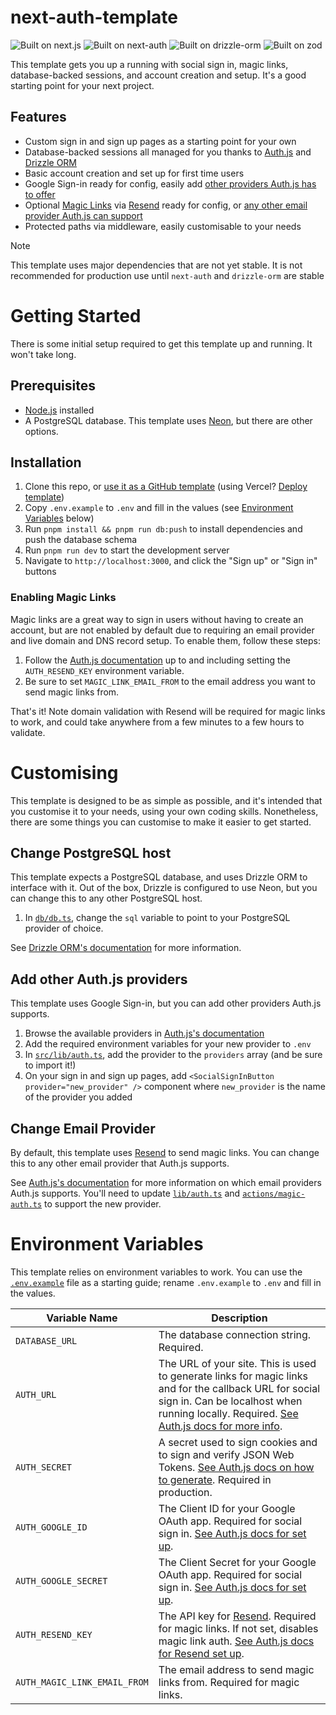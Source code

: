 # next-auth-template

![Built on next.js](https://img.shields.io/github/package-json/dependency-version/jakeisonline/next-auth-template/next?style=flat-square) ![Built on next-auth](https://img.shields.io/github/package-json/dependency-version/jakeisonline/next-auth-template/next-auth?style=flat-square) ![Built on drizzle-orm](https://img.shields.io/github/package-json/dependency-version/jakeisonline/next-auth-template/drizzle-orm?style=flat-square) ![Built on zod](https://img.shields.io/github/package-json/dependency-version/jakeisonline/next-auth-template/zod?style=flat-square)

This template gets you up a running with social sign in, magic links, database-backed sessions, and account creation and setup. It's a good starting point for your next project.

## Features

- Custom sign in and sign up pages as a starting point for your own
- Database-backed sessions all managed for you thanks to [Auth.js](https://authjs.dev/) and [Drizzle ORM](https://orm.drizzle.team/)
- Basic account creation and set up for first time users
- Google Sign-in ready for config, easily add [other providers Auth.js has to offer](https://authjs.dev/reference/core/providers)
- Optional [Magic Links](https://authjs.dev/getting-started/authentication/email) via [Resend](https://resend.com/emails) ready for config, or [any other email provider Auth.js can support](https://authjs.dev/getting-started/authentication/email#providers)
- Protected paths via middleware, easily customisable to your needs

> [!NOTE]
> This template uses major dependencies that are not yet stable. It is not recommended for production use until `next-auth` and `drizzle-orm` are stable

# Getting Started

There is some initial setup required to get this template up and running. It won't take long.

## Prerequisites

- [Node.js](https://nodejs.org/en/) installed
- A PostgreSQL database. This template uses [Neon](https://neon.tech/), but there are other options.

## Installation

1. Clone this repo, or [use it as a GitHub template](https://github.com/jakeisonline/next-auth-template/generate) (using Vercel? [Deploy template](<https://vercel.com/new/clone?repository-url=https%3A%2F%2Fgithub.com%2Fjakeisonline%2Fnext-auth-template&env=DATABASE_URL,NEXTAUTH_URL,AUTH_SECRET,AUTH_GOOGLE_ID,AUTH_GOOGLE_SECRET,AUTH_RESEND_KEY,AUTH_MAGIC_LINK_EMAIL_FROM&envDescription=API%20keys%20needed%20for%20signing%20in%20with%20Google%20and%20emailing%20magic%20links&envLink=https%3A%2F%2Fgithub.com%2Fjakeisonline%2Fnext-auth-template%3Ftab%3Dreadme-ov-file%23envrionment-variables&redirect-url=https%3A%2F%2Fgithub.com%2Fjakeisonline%2Fnext-auth-template%3Ftab%3Dreadme-ov-file%23next-auth-template&demo-title=See%20next-auth-template%20in%20action&demo-description=An%20(almost)%20vanilla%20deploy%20of%20this%20template.%20Resets%20any%20users%20and%20sessions%20every%20few%20hours.&demo-url=https%3A%2F%2Fnext-auth-template-demo.vercel.app%2F&demo-image=https%3A%2F%2Fcamo.githubusercontent.com%2Fc69f49b98c29ba792daf811661b5448ec743f721047119358ac2603ca0531b73%2F68747470733a2f2f6a616b6569736f6e6c696e652e636f6d2f6f70656e67726170682d696d6167652e706e67>))
2. Copy `.env.example` to `.env` and fill in the values (see [Environment Variables](#environment-variables) below)
3. Run `pnpm install && pnpm run db:push` to install dependencies and push the database schema
4. Run `pnpm run dev` to start the development server
5. Navigate to `http://localhost:3000`, and click the "Sign up" or "Sign in" buttons

### Enabling Magic Links

Magic links are a great way to sign in users without having to create an account, but are not enabled by default due to requiring an email provider and live domain and DNS record setup. To enable them, follow these steps:

1. Follow the [Auth.js documentation](https://authjs.dev/getting-started/providers/resend#configuration) up to and including setting the `AUTH_RESEND_KEY` environment variable.
2. Be sure to set `MAGIC_LINK_EMAIL_FROM` to the email address you want to send magic links from.

That's it! Note domain validation with Resend will be required for magic links to work, and could take anywhere from a few minutes to a few hours to validate.

# Customising

This template is designed to be as simple as possible, and it's intended that you customise it to your needs, using your own coding skills. Nonetheless, there are some things you can customise to make it easier to get started.

## Change PostgreSQL host

This template expects a PostgreSQL database, and uses Drizzle ORM to interface with it. Out of the box, Drizzle is configured to use Neon, but you can change this to any other PostgreSQL host.

1. In [`db/db.ts`](src/db/db.ts), change the `sql` variable to point to your PostgreSQL provider of choice.

See [Drizzle ORM's documentation](https://orm.drizzle.team/docs/get-started-postgresql) for more information.

## Add other Auth.js providers

This template uses Google Sign-in, but you can add other providers Auth.js supports.

1. Browse the available providers in [Auth.js's documentation](https://authjs.dev/getting-started/authentication/oauth)
2. Add the required environment variables for your new provider to `.env`
3. In [`src/lib/auth.ts`](src/lib/auth.ts), add the provider to the `providers` array (and be sure to import it!)
4. On your sign in and sign up pages, add `<SocialSignInButton provider="new_provider" />` component where `new_provider` is the name of the provider you added

## Change Email Provider

By default, this template uses [Resend](https://resend.com/emails) to send magic links. You can change this to any other email provider that Auth.js supports.

See [Auth.js's documentation](https://authjs.dev/getting-started/authentication/email#signin-5) for more information on which email providers Auth.js supports. You'll need to update [`lib/auth.ts`](src/lib/auth.ts) and [`actions/magic-auth.ts`](src/actions/magic-auth.ts) to support the new provider.

# Environment Variables

This template relies on environment variables to work. You can use the [`.env.example`](.env.example) file as a starting guide; rename `.env.example` to `.env` and fill in the values.

| Variable Name                | Description                                                                                                                                                                                                                                                  |
| ---------------------------- | ------------------------------------------------------------------------------------------------------------------------------------------------------------------------------------------------------------------------------------------------------------ |
| `DATABASE_URL`               | The database connection string. Required.                                                                                                                                                                                                                    |
| `AUTH_URL`                   | The URL of your site. This is used to generate links for magic links and for the callback URL for social sign in. Can be localhost when running locally. Required. [See Auth.js docs for more info](https://authjs.dev/getting-started/deployment#auth_url). |
| `AUTH_SECRET`                | A secret used to sign cookies and to sign and verify JSON Web Tokens. [See Auth.js docs on how to generate](https://authjs.dev/getting-started/deployment#auth_secret). Required in production.                                                              |
| `AUTH_GOOGLE_ID`             | The Client ID for your Google OAuth app. Required for social sign in. [See Auth.js docs for set up](https://authjs.dev/getting-started/providers/google#setup).                                                                                              |
| `AUTH_GOOGLE_SECRET`         | The Client Secret for your Google OAuth app. Required for social sign in. [See Auth.js docs for set up](https://authjs.dev/getting-started/providers/google#setup).                                                                                          |
| `AUTH_RESEND_KEY`            | The API key for [Resend](https://resend.com/). Required for magic links. If not set, disables magic link auth. [See Auth.js docs for Resend set up](https://authjs.dev/guides/configuring-resend).                                                           |
| `AUTH_MAGIC_LINK_EMAIL_FROM` | The email address to send magic links from. Required for magic links.                                                                                                                                                                                        |
